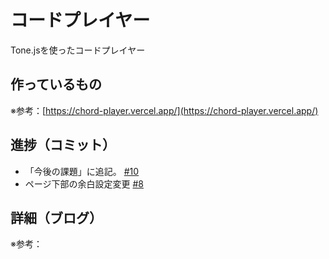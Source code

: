 # コードプレイヤー

Tone.jsを使ったコードプレイヤー

## 作っているもの

※参考：[https://chord-player.vercel.app/](https://chord-player.vercel.app/)

## 進捗（コミット）

- 「今後の課題」に追記。 [#10](https://github.com/ryo-i/next-app-started/issues/10)
- ページ下部の余白設定変更 [#8](https://github.com/ryo-i/next-app-started/issues/8)

## 詳細（ブログ）

※参考：[]()
